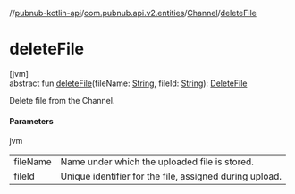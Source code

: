 //[pubnub-kotlin-api](../../../index.md)/[com.pubnub.api.v2.entities](../index.md)/[Channel](index.md)/[deleteFile](delete-file.md)

# deleteFile

[jvm]\
abstract fun [deleteFile](delete-file.md)(fileName: [String](https://kotlinlang.org/api/latest/jvm/stdlib/kotlin/-string/index.html), fileId: [String](https://kotlinlang.org/api/latest/jvm/stdlib/kotlin/-string/index.html)): [DeleteFile](../../com.pubnub.api.endpoints.files/-delete-file/index.md)

Delete file from the Channel.

#### Parameters

jvm

| | |
|---|---|
| fileName | Name under which the uploaded file is stored. |
| fileId | Unique identifier for the file, assigned during upload. |
